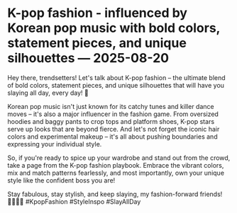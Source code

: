 # K-pop fashion - influenced by Korean pop music with bold colors, statement pieces, and unique silhouettes — 2025-08-20

Hey there, trendsetters! Let's talk about K-pop fashion – the ultimate blend of bold colors, statement pieces, and unique silhouettes that will have you slaying all day, every day! 🌟

Korean pop music isn't just known for its catchy tunes and killer dance moves – it's also a major influencer in the fashion game. From oversized hoodies and baggy pants to crop tops and platform shoes, K-pop stars serve up looks that are beyond fierce. And let's not forget the iconic hair colors and experimental makeup – it's all about pushing boundaries and expressing your individual style.

So, if you're ready to spice up your wardrobe and stand out from the crowd, take a page from the K-pop fashion playbook. Embrace the vibrant colors, mix and match patterns fearlessly, and most importantly, own your unique style like the confident boss you are!

Stay fabulous, stay stylish, and keep slaying, my fashion-forward friends! 💁🏻‍♀️🔥 #KpopFashion #StyleInspo #SlayAllDay